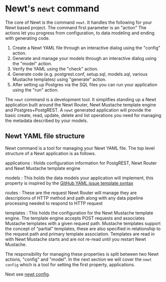 
# Newt's `newt` command

The core of Newt is the command `newt`. It handles the following for your Newt based project. The command first parameter is an "action" The actions
let you progress from configuration, to data modeling and ending with generating code.

1. Create a Newt YAML file through an interactive dialog using the "config" action.
2. Generate and manage your models through an interactive dialog using the "model" action.
3. Verify the YAML using the "check" action.
4. Generate code (e.g. postgrest.conf, setup.sql, models.sql, various Mustache templates) using "generate" action.
5. After setting up Postgres via the SQL files you can run your application using the "run" action.

The `newt` command is a development tool. It simplifies standing up a Newt application built around the Newt Router, Newt Mustache template engine and Postgres+PostgREST.  A `newt` generated application will provide the basic create, read, update, delete and list operations you need for managing the metadata described by your models.

## Newt YAML file structure

Newt command is a tool for managing your Newt YAML file. The top level structure of a Newt application is as follows.

applications
: Holds configuration information for PostgREST, Newt Router and Newt Mustache template engine

models
: This holds the data models your application will implement, this property is inspired by the [GitHub YAML issue template syntax]()

routes
: These are the request Newt Router will manage they are descriptions of HTTP method and path along with any data pipeline processing needed to respond to HTTP request

templates
: This holds the configuration for the Newt Mustache template engine. The template engine accepts POST requests and associates Mustache templates with a given request path.  Mustache templates support the concept of "partial" templates, these are also specified in relationship to the request path and primary template association. Templates are read in with Newt Mustache starts and are not re-read until you restart Newt Mustache.

The responsibility for managing these properties is split between two Newt actions, "config" and "model".  In the next section we will cover the `newt config` which is a tool for setting the first property, applications.

Next see [newt config](newt_config_explained.md).

